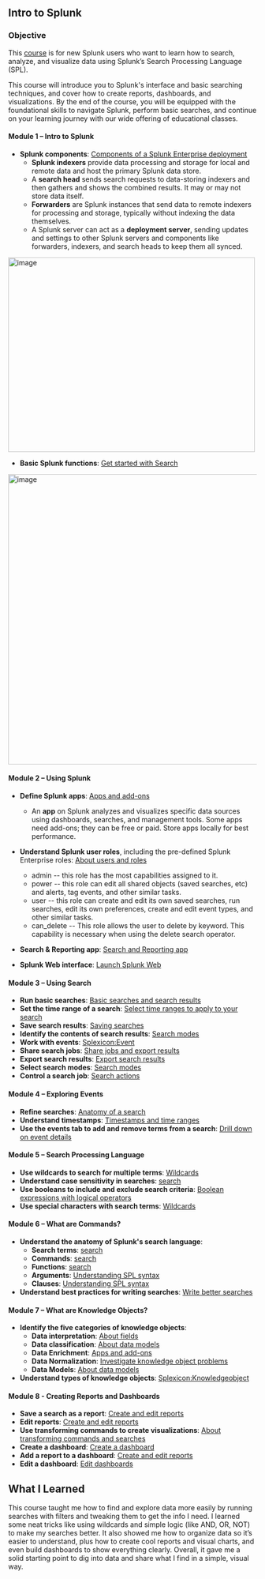 ## Intro to Splunk

### Objective

This [course](https://www.splunk.com/en_us/pdfs/training/intro-to-splunk-course-description.pdf) is for new Splunk users who want to learn how to search, analyze, and visualize data using Splunk’s
Search Processing Language (SPL).

This course will introduce you to Splunk's interface and basic searching techniques, and cover how to create reports,
dashboards, and visualizations. By the end of the course, you will be equipped with the foundational skills to navigate
Splunk, perform basic searches, and continue on your learning journey with our wide offering of educational classes.

#### Module 1 – Intro to Splunk
- **Splunk components**: [Components of a Splunk Enterprise deployment](https://docs.splunk.com/Documentation/Splunk/9.4.1/Capacity/ComponentsofaSplunkEnterprisedeployment)
  - **Splunk indexers** provide data processing and storage for local and remote data and host the primary Splunk data store.
  - A **search head** sends search requests to data-storing indexers and then gathers and shows the combined results. It may or may not store data itself.
  - **Forwarders** are Splunk instances that send data to remote indexers for processing and storage, typically without indexing the data themselves.
  - A Splunk server can act as a **deployment server**, sending updates and settings to other Splunk servers and components like forwarders, indexers, and search heads to keep them all synced.

<img width="500" height="394" alt="image" src="https://github.com/user-attachments/assets/10c615bd-17d9-4555-b9d5-6c941d524747" />

- **Basic Splunk functions**: [Get started with Search](https://docs.splunk.com/Documentation/Splunk/latest/Search/GetstartedwithSearch)

<img width="600" height="588" alt="image" src="https://github.com/user-attachments/assets/6a32d870-f2ee-445f-9da0-11c9bbb014dd" />

#### Module 2 – Using Splunk
- **Define Splunk apps**: [Apps and add-ons](https://docs.splunk.com/Documentation/Splunk/9.3.2/Admin/Whatsanapp)
	- An **app** on Splunk analyzes and visualizes specific data sources using dashboards, searches, and management tools. Some apps need add-ons; they can be free or paid. Store apps locally for best performance.
- **Understand Splunk user roles**, including the pre-defined Splunk Enterprise roles: [About users and roles](https://docs.splunk.com/Documentation/Splunk/9.3.2/Admin/Aboutusersandroles)
	- admin -- this role has the most capabilities assigned to it.
    - power -- this role can edit all shared objects (saved searches, etc) and alerts, tag events, and other similar tasks.
    - user -- this role can create and edit its own saved searches, run searches, edit its own preferences, create and edit event types, and other similar tasks.
    - can_delete -- This role allows the user to delete by keyword. This capability is necessary when using the delete search operator.

- **Search & Reporting app**: [Search and Reporting app](https://docs.splunk.com/Documentation/Splunk/9.3.3/Admin/Thedefaultapps)
- **Splunk Web interface**: [Launch Splunk Web](https://docs.splunk.com/Documentation/SplunkCloud/latest/SearchTutorial/StartSplunk)

#### Module 3 – Using Search
- **Run basic searches**: [Basic searches and search results](https://docs.splunk.com/Documentation/SplunkCloud/9.3.2408/SearchTutorial/Startsearching)
- **Set the time range of a search**: [Select time ranges to apply to your search](https://docs.splunk.com/Documentation/Splunk/9.4.0/Search/Selecttimerangestoapply)
- **Save search results**: [Saving searches](https://docs.splunk.com/Documentation/Splunk/latest/Search/Savingsearches)
- **Identify the contents of search results**: [Search modes](https://docs.splunk.com/Documentation/Splunk/9.0.0/Search/Changethesearchmode)
- **Work with events**: [Splexicon:Event](https://docs.splunk.com/Splexicon:Event)
- **Share search jobs**: [Share jobs and export results](https://docs.splunk.com/Documentation/Splunk/9.4.0/Search/SavingandsharingjobsinSplunkWeb)
- **Export search results**: [Export search results](https://docs.splunk.com/Documentation/Splunk/9.4.2/Search/Exportsearchresults)
- **Select search modes**: [Search modes](https://docs.splunk.com/Documentation/Splunk/9.0.0/Search/Changethesearchmode)
- **Control a search job**: [Search actions](https://docs.splunk.com/Documentation/Splunk/9.0.5/Search/Performsearchactions)

#### Module 4 – Exploring Events
- **Refine searches**: [Anatomy of a search](https://docs.splunk.com/Documentation/Splunk/9.4.2/Search/Aboutsearchlanguagesyntax)
- **Understand timestamps**: [Timestamps and time ranges](https://docs.splunk.com/Documentation/SCS/latest/Search/Timestampsandtimeranges)
- **Use the events tab to add and remove terms from a search**: [Drill down on event details](https://docs.splunk.com/Documentation/Splunk/9.4.0/Search/Drilldownoneventdetails)

#### Module 5 – Search Processing Language
- **Use wildcards to search for multiple terms**: [Wildcards](https://docs.splunk.com/Documentation/Splunk/9.4.2/Search/Wildcards)
- **Understand case sensitivity in searches**: [search](https://docs.splunk.com/Documentation/Splunk/9.4.0/SearchReference/Search)
- **Use booleans to include and exclude search criteria**: [Boolean expressions with logical operators](https://docs.splunk.com/Documentation/Splunk/9.1.0/Search/Booleanexpressions)
- **Use special characters with search terms**: [Wildcards](https://docs.splunk.com/Documentation/Splunk/9.4.2/Search/Wildcards)

#### Module 6 – What are Commands?
- **Understand the anatomy of Splunk's search language**:
  - **Search terms**: [search](https://docs.splunk.com/Documentation/Splunk/9.4.0/SearchReference/Search)
  - **Commands**: [search](https://docs.splunk.com/Documentation/Splunk/9.4.2/SearchReference/Search)
  - **Functions**: [search](https://docs.splunk.com/Documentation/Splunk/9.4.2/SearchReference/Search)
  - **Arguments**: [Understanding SPL syntax](https://docs.splunk.com/Documentation/Splunk/9.3.2/SearchReference/UnderstandingSPLsyntax)
  - **Clauses**: [Understanding SPL syntax](https://docs.splunk.com/Documentation/Splunk/9.4.0/SearchReference/UnderstandingSPLsyntax)
- **Understand best practices for writing searches**: [Write better searches](https://docs.splunk.com/Documentation/Splunk/latest/Search/Writebettersearches)

#### Module 7 – What are Knowledge Objects?
- **Identify the five categories of knowledge objects**:
  - **Data interpretation**: [About fields](https://docs.splunk.com/Documentation/Splunk/9.4.2/Knowledge/Aboutfields)
  - **Data classification**: [About data models](https://docs.splunk.com/Documentation/Splunk/9.4.2/Knowledge/Aboutdatamodels)
  - **Data Enrichment**: [Apps and add-ons](https://docs.splunk.com/Documentation/Splunk/9.3.2/Admin/Whatsanapp)
  - **Data Normalization**: [Investigate knowledge object problems](https://docs.splunk.com/Documentation/Splunk/9.3.1/InheritedDeployment/Searchesandknowledgeobjects)
  - **Data Models**: [About data models](https://docs.splunk.com/Documentation/Splunk/9.4.2/Knowledge/Aboutdatamodels)
- **Understand types of knowledge objects**: [Splexicon:Knowledgeobject](https://docs.splunk.com/Splexicon:Knowledgeobject)

#### Module 8 - Creating Reports and Dashboards
- **Save a search as a report**: [Create and edit reports](https://docs.splunk.com/Documentation/Splunk/latest/Report/Createandeditreports)
- **Edit reports**: [Create and edit reports](https://docs.splunk.com/Documentation/Splunk/9.4.0/Report/Createandeditreports)
- **Use transforming commands to create visualizations**: [About transforming commands and searches](https://docs.splunk.com/Documentation/Splunk/9.4.0/Search/Aboutreportingcommands)
- **Create a dashboard**: [Create a dashboard](https://docs.splunk.com/Documentation/SplunkCloud/latest/Viz/CreateDashboards)
- **Add a report to a dashboard**: [Create and edit reports](https://docs.splunk.com/Documentation/Splunk/latest/Report/Createandeditreports)
- **Edit a dashboard**: [Edit dashboards](https://docs.splunk.com/Documentation/SplunkCloud/latest/Viz/DashboardEditor)

## What I Learned

This course taught me how to find and explore data more easily by running searches with filters and tweaking them to get the info I need. I learned some neat tricks like using wildcards and simple logic (like AND, OR, NOT) to make my searches better. It also showed me how to organize data so it’s easier to understand, plus how to create cool reports and visual charts, and even build dashboards to show everything clearly. Overall, it gave me a solid starting point to dig into data and share what I find in a simple, visual way.
